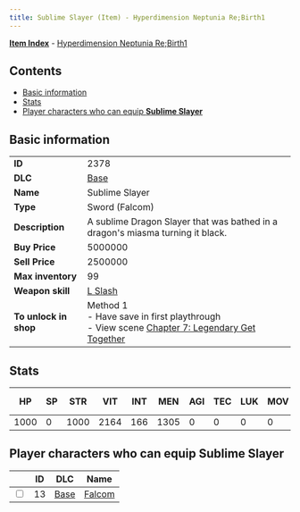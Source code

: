 ```yaml
---
title: Sublime Slayer (Item) - Hyperdimension Neptunia Re;Birth1
---
```


[**Item Index**](/neptunia/rb1/item/index.html) - [Hyperdimension Neptunia Re;Birth1](/neptunia/rb1)

## Contents

- [Basic information](#basic-information)
- [Stats](#stats)
- [Player characters who can equip **Sublime Slayer**](#player-characters-who-can-equip-sublime-slayer)

## Basic information

|   |   |
| -- | -- |
| **ID** | 2378 |
| **DLC** | [Base](/neptunia/rb1/dlc/1-base.html) |
| **Name** | Sublime Slayer |
| **Type** | Sword (Falcom) |
| **Description** | A sublime Dragon Slayer that was bathed in a dragon's miasma turning it black. |
| **Buy Price** | 5000000 |
| **Sell Price** | 2500000 |
| **Max inventory** | 99 |
| **Weapon skill** | [L Slash](/neptunia/rb1/skill/1-2403-l-slash.html) |
| **To unlock in shop** | Method 1<br />- Have save in first playthrough<br />- View scene [Chapter 7: Legendary Get Together](/neptunia/rb1/scene/1-726-chapter-7-legendary-get-together.html) |


## Stats

| HP | SP | STR | VIT | INT | MEN | AGI | TEC | LUK | MOV | Fire res. | Ice res. | Wind res. | Lightning res. |
| -- | -- | --- | --- | --- | --- | --- | --- | --- | --- | --------- | -------- | --------- | -------------- |
| 1000 | 0 | 1000 | 2164 | 166 | 1305 | 0 | 0 | 0 | 0 | 0 | 0 | 0 | 0 |


## Player characters who can equip **Sublime Slayer**

|    | ID | DLC | Name |
| -- | -- | --- | ---- |
| <input type="checkbox" id="rb1-player-1-13" class="trackbox" /> | 13 | [Base](/neptunia/rb1/dlc/1-base.html) | [Falcom](/neptunia/rb1/player/1-13-falcom.html) |
